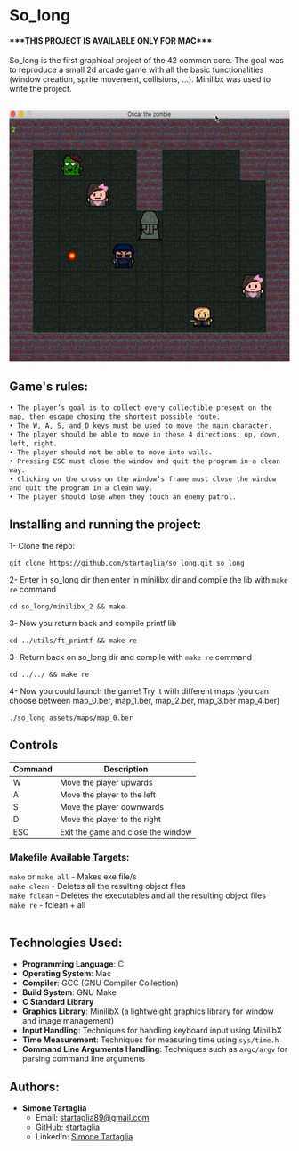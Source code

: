 # So_long

<h4> ***THIS PROJECT IS AVAILABLE ONLY FOR MAC*** </h4>
So_long is the first graphical project of the 42 common core. The goal was to reproduce a small 2d arcade game with all the basic functionalities (window creation, sprite movement, collisions, ...).
Minilibx was used to write the project. </br> </br>

<p align="center">
  <a href="https://42roma.it/">
    <img src="https://github.com/startaglia/startaglia/blob/main/.media/so_long_demo_cut.gif" width="600" height="450">
  </a>
</p>


## Game's rules:
  
    • The player’s goal is to collect every collectible present on the map, then escape chosing the shortest possible route.
    • The W, A, S, and D keys must be used to move the main character.
    • The player should be able to move in these 4 directions: up, down, left, right.
    • The player should not be able to move into walls.
    • Pressing ESC must close the window and quit the program in a clean way.
    • Clicking on the cross on the window’s frame must close the window and quit the program in a clean way.
    • The player should lose when they touch an enemy patrol.

## Installing and running the project:

1- Clone the repo:

	git clone https://github.com/startaglia/so_long.git so_long

2- Enter in so_long dir then enter in minilibx dir and compile the lib with `make re` command

	cd so_long/minilibx_2 && make

3- Now you return back and compile printf lib

	cd ../utils/ft_printf && make re

3- Return back on so_long dir and compile with `make re` command

    cd ../../ && make re
    
4- Now you could launch the game! Try it with different maps (you can choose between map_0.ber, map_1.ber, map_2.ber, map_3.ber map_4.ber) 

    ./so_long assets/maps/map_0.ber

## Controls

| Command | Description                          |
|---------|--------------------------------------|
| W       | Move the player upwards              |
| A       | Move the player to the left          |
| S       | Move the player downwards            |
| D       | Move the player to the right         |
| ESC     | Exit the game and close the window   |


 
### Makefile Available Targets:

`make` or `make all` - Makes exe file/s</br>
`make clean` - Deletes all the resulting object files  
`make fclean` - Deletes the executables and all the resulting object files  
`make re` - fclean + all
</br></br>

## Technologies Used:

- **Programming Language**: C
- **Operating System**: Mac
- **Compiler**: GCC (GNU Compiler Collection)
- **Build System**: GNU Make
- **C Standard Library**
- **Graphics Library**: MinilibX (a lightweight graphics library for window and image management)
- **Input Handling**: Techniques for handling keyboard input using MinilibX
- **Time Measurement**: Techniques for measuring time using `sys/time.h`
- **Command Line Arguments Handling**: Techniques such as `argc/argv` for parsing command line arguments

## Authors:

- **Simone Tartaglia**
  - Email: [startaglia89@gmail.com](mailto:startaglia89@gmail.com)
  - GitHub: [startaglia](https://github.com/startaglia)
  - LinkedIn: [Simone Tartaglia](https://www.linkedin.com/in/simone-tartaglia-134723248/)
